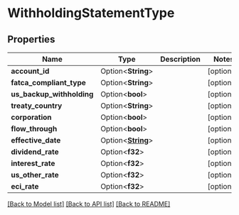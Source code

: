 # WithholdingStatementType

## Properties

Name | Type | Description | Notes
------------ | ------------- | ------------- | -------------
**account_id** | Option<**String**> |  | [optional]
**fatca_compliant_type** | Option<**String**> |  | [optional]
**us_backup_withholding** | Option<**bool**> |  | [optional]
**treaty_country** | Option<**String**> |  | [optional]
**corporation** | Option<**bool**> |  | [optional]
**flow_through** | Option<**bool**> |  | [optional]
**effective_date** | Option<[**String**](string.md)> |  | [optional]
**dividend_rate** | Option<**f32**> |  | [optional]
**interest_rate** | Option<**f32**> |  | [optional]
**us_other_rate** | Option<**f32**> |  | [optional]
**eci_rate** | Option<**f32**> |  | [optional]

[[Back to Model list]](../README.md#documentation-for-models) [[Back to API list]](../README.md#documentation-for-api-endpoints) [[Back to README]](../README.md)

